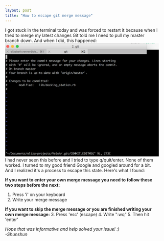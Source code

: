 ```yaml
---
layout: post
title: "How to escape git merge message"
---
```

I got stuck in the terminal today and was forced to restart it because when I tried to merge my latest changes Git told me I need to pull my master branch down. And when I did, this happened:
![image of the terminal](/assets/merge_message.png)
I had never seen this before and I tried to type q/quit/enter. None of them worked. I turned to my good friend Google and googled around for a bit. And I realized it's a process to escape this state. Here's what I found:

**If you want to enter your own merge message you need to follow these two steps before the next:**
1. Press 'i' on your keyboard
2. Write your merge message

**If you want to skip the merge message or you are finished writing your own merge message:**
3. Press 'esc' (escape)
4. Write ":wq"
5. Then hit 'enter'


*Hope that was informative and help solved your issue! :)*  
*-Shunshun*

<br/>  
